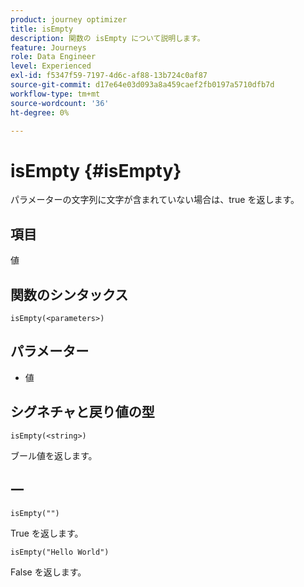 ```yaml
---
product: journey optimizer
title: isEmpty
description: 関数の isEmpty について説明します。
feature: Journeys
role: Data Engineer
level: Experienced
exl-id: f5347f59-7197-4d6c-af88-13b724c0af87
source-git-commit: d17e64e03d093a8a459caef2fb0197a5710dfb7d
workflow-type: tm+mt
source-wordcount: '36'
ht-degree: 0%

---
```


# isEmpty {#isEmpty}

パラメーターの文字列に文字が含まれていない場合は、true を返します。

## 項目

値

## 関数のシンタックス

`isEmpty(<parameters>)`

## パラメーター

* 値

## シグネチャと戻り値の型

`isEmpty(<string>)`

ブール値を返します。

## 一

`isEmpty("")`

True を返します。

`isEmpty("Hello World")`

False を返します。
